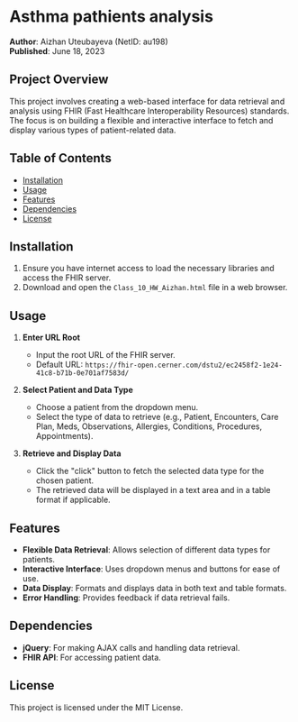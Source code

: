 # Asthma pathients analysis

**Author**: Aizhan Uteubayeva (NetID: au198)  
**Published**: June 18, 2023

## Project Overview

This project involves creating a web-based interface for data retrieval and analysis using FHIR (Fast Healthcare Interoperability Resources) standards. The focus is on building a flexible and interactive interface to fetch and display various types of patient-related data.

## Table of Contents
- [Installation](#installation)
- [Usage](#usage)
- [Features](#features)
- [Dependencies](#dependencies)
- [License](#license)

## Installation

1. Ensure you have internet access to load the necessary libraries and access the FHIR server.
2. Download and open the `Class_10_HW_Aizhan.html` file in a web browser.

## Usage

1. **Enter URL Root**
   - Input the root URL of the FHIR server.
   - Default URL: `https://fhir-open.cerner.com/dstu2/ec2458f2-1e24-41c8-b71b-0e701af7583d/`

2. **Select Patient and Data Type**
   - Choose a patient from the dropdown menu.
   - Select the type of data to retrieve (e.g., Patient, Encounters, Care Plan, Meds, Observations, Allergies, Conditions, Procedures, Appointments).

3. **Retrieve and Display Data**
   - Click the "click" button to fetch the selected data type for the chosen patient.
   - The retrieved data will be displayed in a text area and in a table format if applicable.

## Features

- **Flexible Data Retrieval**: Allows selection of different data types for patients.
- **Interactive Interface**: Uses dropdown menus and buttons for ease of use.
- **Data Display**: Formats and displays data in both text and table formats.
- **Error Handling**: Provides feedback if data retrieval fails.

## Dependencies

- **jQuery**: For making AJAX calls and handling data retrieval.
- **FHIR API**: For accessing patient data.

## License

This project is licensed under the MIT License.
